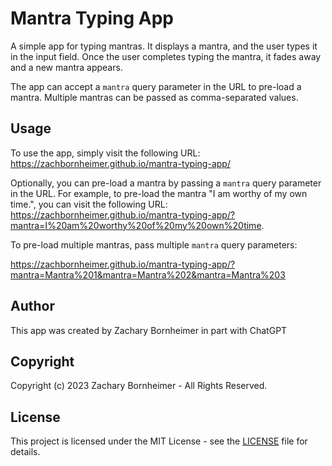 # Mantra Typing App

A simple app for typing mantras. It displays a mantra, and the user types it in the input field. Once the user completes typing the mantra, it fades away and a new mantra appears.

The app can accept a `mantra` query parameter in the URL to pre-load a mantra. Multiple mantras can be passed as comma-separated values.

## Usage

To use the app, simply visit the following URL: https://zachbornheimer.github.io/mantra-typing-app/

Optionally, you can pre-load a mantra by passing a `mantra` query parameter in the URL. For example, to pre-load the mantra "I am worthy of my own time.", you can visit the following URL: https://zachbornheimer.github.io/mantra-typing-app/?mantra=I%20am%20worthy%20of%20my%20own%20time.


To pre-load multiple mantras, pass multiple `mantra` query parameters:

https://zachbornheimer.github.io/mantra-typing-app/?mantra=Mantra%201&mantra=Mantra%202&mantra=Mantra%203


## Author

This app was created by Zachary Bornheimer in part with ChatGPT

## Copyright

Copyright (c) 2023 Zachary Bornheimer - All Rights Reserved.

## License

This project is licensed under the MIT License - see the [LICENSE](LICENSE) file for details.

